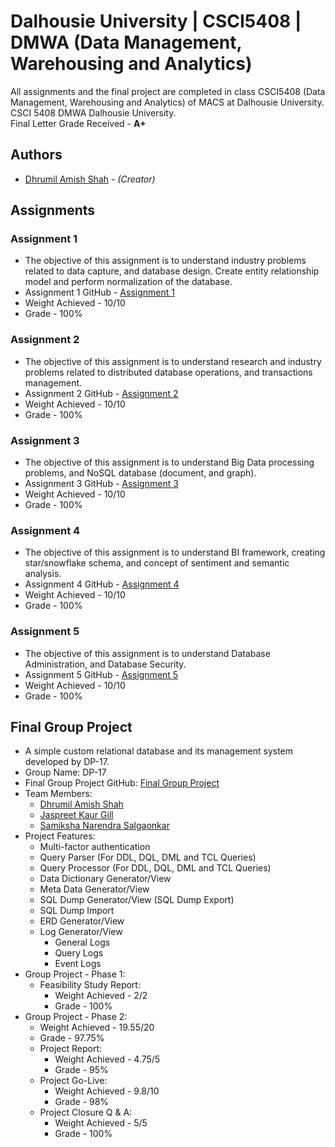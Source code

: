 # Dalhousie University | CSCI5408 | DMWA (Data Management, Warehousing and Analytics)
All assignments and the final project are completed in class CSCI5408 (Data Management, Warehousing and Analytics) of MACS at Dalhousie University. CSCI 5408 DMWA Dalhousie University.<br/>
Final Letter Grade Received - **A+**

## Authors
* [Dhrumil Amish Shah](mailto:dh416386@dal.ca) - *(Creator)*

## Assignments

### Assignment 1
* The objective of this assignment is to understand industry problems related to data capture, and database design. Create entity relationship model and perform normalization of the database.
* Assignment 1 GitHub - [Assignment 1](https://github.com/DhrumilShah98/Dalhousie_University_CSCI5408_DMWA/tree/main/Assignment1)
* Weight Achieved - 10/10
* Grade - 100%

### Assignment 2
* The objective	of this	assignment is to understand research and industry problems related to distributed database operations, and transactions	management.
* Assignment 2 GitHub - [Assignment 2](https://github.com/DhrumilShah98/Dalhousie_University_CSCI5408_DMWA/tree/main/Assignment2)
* Weight Achieved - 10/10
* Grade - 100%

### Assignment 3
* The objective	of this	assignment is to understand Big Data processing problems, and NoSQL database (document,	and	graph).	
* Assignment 3 GitHub - [Assignment 3](https://github.com/DhrumilShah98/Dalhousie_University_CSCI5408_DMWA/tree/main/Assignment3)
* Weight Achieved - 10/10
* Grade - 100%

### Assignment 4
* The objective of this assignment is to understand BI framework, creating star/snowflake schema, and concept of sentiment and semantic analysis.
* Assignment 4 GitHub - [Assignment 4](https://github.com/DhrumilShah98/Dalhousie_University_CSCI5408_DMWA/tree/main/Assignment4)
* Weight Achieved - 10/10
* Grade - 100%

### Assignment 5
*  The objective of this assignment is to understand Database Administration, and Database Security.
* Assignment 5 GitHub - [Assignment 5](https://github.com/DhrumilShah98/Dalhousie_University_CSCI5408_DMWA/tree/main/Assignment5)
* Weight Achieved - 10/10
* Grade - 100%

## Final Group Project
* A simple custom relational database and its management system developed by DP-17.
* Group Name: DP-17
* Final Group Project GitHub: [Final Group Project](https://github.com/DhrumilShah98/Dalhousie_University_CSCI5408_DMWA/tree/main/FinalProject)
* Team Members:
    * [Dhrumil Amish Shah](mailto:dh416386@dal.ca)
    * [Jaspreet Kaur Gill](mailto:js523380@dal.ca)
    * [Samiksha Narendra Salgaonkar](mailto:sm853820@dal.ca)
* Project Features:
   * Multi-factor authentication
   * Query Parser (For DDL, DQL, DML and TCL Queries)
   * Query Processor (For DDL, DQL, DML and TCL Queries)
   * Data Dictionary Generator/View
   * Meta Data Generator/View
   * SQL Dump Generator/View (SQL Dump Export)
   * SQL Dump Import
   * ERD Generator/View
   * Log Generator/View
      * General Logs
      * Query Logs
      * Event Logs
* Group Project - Phase 1:
   * Feasibility Study Report:
      * Weight Achieved - 2/2
      * Grade - 100%
* Group Project - Phase 2:
   * Weight Achieved - 19.55/20
   * Grade - 97.75%
   * Project Report:
      * Weight Achieved - 4.75/5
      * Grade - 95%
   * Project Go-Live:
      * Weight Achieved - 9.8/10
      * Grade - 98%
   * Project Closure Q & A:
      * Weight Achieved - 5/5
      * Grade - 100%
